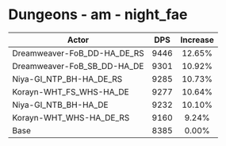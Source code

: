 # Dungeons - am - night_fae
| Actor | DPS | Increase |
|---|:---:|:---:|
|Dreamweaver-FoB_DD-HA_DE_RS|9446|12.65%|
|Dreamweaver-FoB_SB_DD-HA_DE|9301|10.92%|
|Niya-GI_NTP_BH-HA_DE_RS|9285|10.73%|
|Korayn-WHT_FS_WHS-HA_DE|9277|10.64%|
|Niya-GI_NTB_BH-HA_DE|9232|10.10%|
|Korayn-WHT_WHS-HA_DE_RS|9160|9.24%|
|Base|8385|0.00%|
